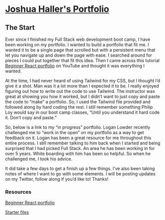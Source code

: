 # [Joshua Haller's Portfolio](https://joshuajhaller.netlify.app/)

## The Start

Ever since I finished my Full Stack web development boot camp, I have been working on my portfolio. I wanted to build a portfolio that fit me. I wanted it to be a single page that scrolled but with a persistent menu that let you navigate up and down the page with ease. I searched around for pieces I could put together that fit this idea. Then I came across this tutorial [Beginner React portfolio](https://www.youtube.com/watch?v=8vQeMZbUt98&list=WL&index=18&t=28s) on YouTube and thought it was everything I wanted.

At the time, I had never heard of using Tailwind for my CSS, but I thought I’d give it a shot. Man was it a lot more than I expected it to be. I really enjoyed figuring out how to write out the code to use Tailwind. The instructor was great at showing you how it worked, but I didn’t want to just copy and paste the code to “make” a portfolio. So, I used the Tailwind file provided and followed along by hard coding the rest. I still remember something Philip Loy would say in our boot camp classes, “Until you understand it hard code it. Don’t copy and paste.”

So, below is a link to my “in progress” portfolio. Logan Lowder recently challenged me to “work in the open” on my portfolio as a way to get feedback on it. Logan has been a great resource for me throughout this entire process. I still remember talking to him back when I started and being surprised that I had picked Full Stack. An area he has been working in for over 5 years. White boarding with him has been so helpful. So when he challenged me, I took his advice.

It did take a few days to get a finish up a few things. I’ve also been taking notes of where I want to go with some elements. I will be posting updates on my Twitter, follow along if you’d like to! Thanks!

### Resources

[Beginner React portfolio](https://www.youtube.com/watch?v=8vQeMZbUt98&list=WL&index=18&t=28s)

[Starter files](https://github.com/Chensokheng/portfolio-beginner/tree/finish)
